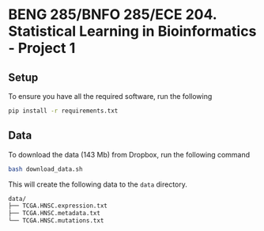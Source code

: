 # BENG 285/BNFO 285/ECE 204. Statistical Learning in Bioinformatics - Project 1

## Setup

To ensure you have all the required software, run the following

```bash
pip install -r requirements.txt
```

## Data

To download the data (143 Mb) from Dropbox, run the following command

```bash
bash download_data.sh
```

This will create the following data to the `data` directory.

```bash
data/
├── TCGA.HNSC.expression.txt
├── TCGA.HNSC.metadata.txt
└── TCGA.HNSC.mutations.txt
```
